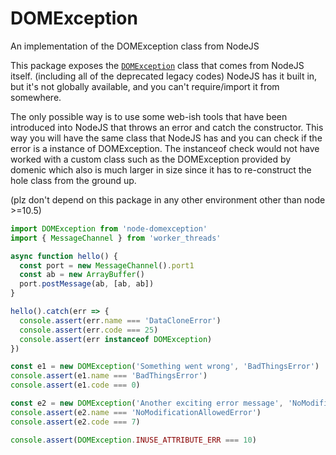# DOMException

An implementation of the DOMException class from NodeJS

This package exposes the [`DOMException`](https://developer.mozilla.org/en-US/docs/Web/API/DOMException) class that
comes from NodeJS itself. (including all of the deprecated legacy codes)
NodeJS has it built in, but it's not globally available, and you can't require/import it from somewhere.

The only possible way is to use some web-ish tools that have been introduced into NodeJS that throws an error and catch
the constructor. This way you will have the same class that NodeJS has and you can check if the error is a instance of
DOMException. The instanceof check would not have worked with a custom class such as the DOMException provided by
domenic which also is much larger in size since it has to re-construct the hole class from the ground up.

(plz don't depend on this package in any other environment other than node >=10.5)

```js
import DOMException from 'node-domexception'
import { MessageChannel } from 'worker_threads'

async function hello() {
  const port = new MessageChannel().port1
  const ab = new ArrayBuffer()
  port.postMessage(ab, [ab, ab])
}

hello().catch(err => {
  console.assert(err.name === 'DataCloneError')
  console.assert(err.code === 25)
  console.assert(err instanceof DOMException)
})

const e1 = new DOMException('Something went wrong', 'BadThingsError')
console.assert(e1.name === 'BadThingsError')
console.assert(e1.code === 0)

const e2 = new DOMException('Another exciting error message', 'NoModificationAllowedError')
console.assert(e2.name === 'NoModificationAllowedError')
console.assert(e2.code === 7)

console.assert(DOMException.INUSE_ATTRIBUTE_ERR === 10)
```
